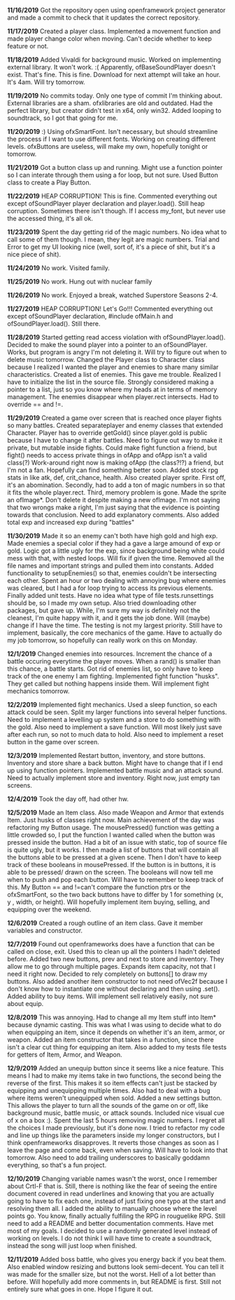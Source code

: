 **11/16/2019**
Got the repository open using openframework project generator 
and made a commit to check that it updates the correct repository.

**11/17/2019**
Created a player class. Implemented a movement function and made
player change color when moving. Can't decide whether to keep
feature or not.

**11/18/2019**
Added Vivaldi for background music. Worked on implementing
external library. It won't work. :( Apparently, ofBaseSoundPlayer
doesn't exist. That's fine. This is fine. Download for next
attempt will take an hour. It's 4am. Will try tomorrow.

**11/19/2019**
No commits today. Only one type of commit I'm thinking about.
External libraries are a sham. ofxlibraries are old and 
outdated. Had the perfect library, but creator didn't test
in x64, only win32. Added looping to soundtrack, so I got
that going for me.

**11/20/2019**
:) Using ofxSmartFont. Isn't necessary, but should streamline
the process if I want to use different fonts. Working on creating
different levels. ofxButtons are useless, will make my own, hopefully
tonight or tomorrow.

**11/21/2019**
Got a button class up and running. Might use a function pointer so 
I can interate through them using a for loop, but not sure. 
Used Button class to create a Play Button. 

**11/22/2019**
HEAP CORRUPTION! This is fine. Commented everything out except 
ofSoundPlayer player declaration and player.load(). Still heap corruption.
Sometimes there isn't though. If I access my_font, but never use the accessed
thing, it's all ok.

**11/23/2019**
Spent the day getting rid of the magic numbers. No idea what to call some
of them though. I mean, they legit are magic numbers. Trial and Error to get
my UI looking nice (well, sort of, it's a piece of shit, but it's a nice piece
of shit).

**11/24/2019**
No work. Visited family.

**11/25/2019**
No work. Hung out with nuclear family

**11/26/2019**
No work. Enjoyed a break, watched Superstore Seasons 2-4.

**11/27/2019**
HEAP CORRUPTION! Let's Go!!! Commented everything out except
ofSoundPlayer declaration, #include ofMain.h and ofSoundPlayer.load().
Still there. 

**11/28/2019**
Started getting read access violation with ofSoundPlayer.load(). Decided to make 
the sound player into a pointer to an ofSoundPlayer. Works, but program is angry I'm
not deleting it. Will try to figure out when to delete music tomorrow. Changed the Player
class to Character class because I realized I wanted the player and enemies to share
many similar characteristics. Created a list of enemies. This gave me trouble. Realized
I have to initialize the list in the source file. Strongly considered making a 
pointer to a list, just so you know where my heads at in terms of memory management.
The enemies disappear when player.rect intersects. Had to override == and !=.

**11/29/2019**
Created a game over screen that is reached once player fights so many battles.
Created separateplayer and enemy classes that extended Character. Player has to override
getGold() since player.gold is public because I have to change it after battles. Need to
figure out way to make it private, but mutable inside fights. Could make fight function
a friend, but fight() needs to access private things in ofApp and ofApp isn't a valid class(?)
Work-around right now is making ofApp (the class?!?) a friend, but I'm not a fan.
Hopefully can find something better soon. Added stock rpg stats in like atk, def, crit_chance, health.
Also created player sprite. First off, it's an abomination. Secondly, had to add a ton of magic numbers
in so that it fits the whole player.rect. Third, memory problem is gone. Made the sprite an ofImage*.
Don't delete it despite making a new ofImage. I'm not saying that two wrongs make a right, I'm
just saying that the evidence is pointing towards that conclusion.
Need to add explanatory comments. Also added total exp and
increased exp during "battles"

**11/30/2019**
Made it so an enemy can't both have high gold and high exp. Made enemies a special color
if they had a gave a large amound of exp or gold. Logic got a little ugly for the exp, since
background being white could mess with that, with nested loops. Will fix if given the time.
Removed all the file names and important strings and pulled them into constants. 
Added functionality to setupEnemies() so that, enemies couldn't be intersecting each other. 
Spent an hour or two dealing with annoying bug where enemies was cleared, but
I had a for loop trying to access its previous elements.
Finally added unit tests. Have no idea what type of file tests.runsettings should be, so
I made my own setup. Also tried downloading other packages, but gave up. While, I'm
sure my way is definitely not the cleanest, I'm quite happy with it, and it gets the job done.
Will (maybe) change if I have the time. The testing is not my largest priority. Still
have to implement, basically, the core mechanics of the game. Have to actually do my job
tomorrow, so hopefully can really work on this on Monday.

**12/1/2019**
Changed enemies into resources. Increment the chance of a battle occuring everytime the player moves.
When a rand() is smaller than this chance, a battle starts. Got rid of enemies list, so only have
to keep track of the one enemy I am fighting. Implemented fight function "husks". 
They get called but nothing happens inside them. Will implement fight mechanics tomorrow.

**12/2/2019**
Implemented fight mechanics. Used a sleep function, so each attack could be seen. Split my larger
functions into several helper functions. Need to implement a levelling up system and a store
to do something with the gold. Also need to implement a save function. Will most likely just
save after each run, so not to much data to hold. Also need to implement a reset button in the game over screen.

**12/3/2019**
Implemented Restart button, inventory, and store buttons. Inventory and store share a back button. 
Might have to change that if I end up using function pointers. Implemented battle music and an
attack sound. Need to actually implement store and inventory. Right now, just empty tan screens.

**12/4/2019**
Took the day off, had other hw.

**12/5/2019**
Made an Item class. Also made Weapon and Armor that extends Item. Just husks of classes right now.
Main achievement of the day was refactoring my Button usage. The mousePressed() function was
getting a little crowded so, I put the function I wanted called when the button was pressed
inside the button. Had a bit of an issue with static, top of source file is quite ugly, but it works.
I then made a list of buttons that will contain all the buttons able to be pressed at a given scene.
Then I don't have to keep track of these booleans in mousePressed. If the button is in buttons, it
is able to be pressed/ drawn on the screen. The booleans will now tell me when to push and pop each button.
Will have to remember to keep track of this. My Button == and !=can't compare the function ptrs or the
ofxSmartFont, so the two back buttons have to differ by 1 for something (x, y , width, or height).
Will hopefully implement item buying, selling, and equipping over the weekend.

**12/6/2019**
Created a rough outline of an item class. Gave it member variables and constructor.

**12/7/2019**
Found out openframeworks does have a function that can be called on close, exit. Used this to 
clean up all the pointers I hadn't deleted before. Added two new buttons, prev and next to store 
and inventory. They allow me to go through multiple pages. Expands item capacity, not that I need it
right now. Decided to rely completely on buttons[] to draw my buttons. Also added another item
constructor to not need ofVec2f because I don't know how to instantiate one without declaring and
then using .set(). Added ability to buy items. Will implement sell relatively easily, not sure about equip.

**12/8/2019**
This was annoying. Had to change all my Item stuff into Item* because dynamic casting. This was what
I was using to decide what to do when equipping an item, since it depends on whether it's an item, armor, or
weapon. Added an item constructor that takes in a function, since there isn't a clear cut thing for equipping
an item. Also added to my tests file tests for getters of Item, Armor, and Weapon.

**12/9/2019**
Added an unequip button since it seems like a nice feature. This means I had to make my items take in 
two functions, the second being the reverse of the first. This makes it so item effects can't
just be stacked by equipping and unequipping multiple times. Also had to deal with a bug where
items weren't unequipped when sold. Added a new settings button. This allows the player to 
turn all the sounds of the game on or off, like background music, battle music, or attack sounds.
Included nice visual cue of x on a box :). Spent the last 5 hours removing magic numbers. I regret
all the choices I made previously, but it's done now. I tried to refactor my code and line up
things like the parameters inside my longer constructors, but I think openframeworks disapproves.
It reverts those changes as soon as I leave the page and come back, even when saving. Will have to look
into that tomorrow. Also need to add trailing underscores to basically goddamn everything, so that's a fun project.

**12/10/2019**
Changing variable names wasn't the worst, once I remember about Crtl-F that is. Still, there is nothing like
the fear of seeing the entire document covered in read underlines and knowing that you are actually going
to have to fix each one, instead of just fixing one typo at the start and resolving them all. I added the ability
to manually choose where the level points go. You know, finally actually fulfiling the RPG in rouguelike RPG.
Still need to add a README and better documentation comments. Have met most of my goals. I decided to use a
randomly generated level instead of working on levels. I do not think I will have time to create a soundtrack,
instead the song will just loop when finished.

**12/11/2019**
Added boss battle, who gives you energy back if you beat them. Also enabled window resizing and buttons look
semi-decent. You can tell it was made for the smaller size, but not the worst. Hell of a lot better than before.
Will hopefully add more comments in, but README is first. Still not entirely sure what goes in one. Hope I
figure it out.
